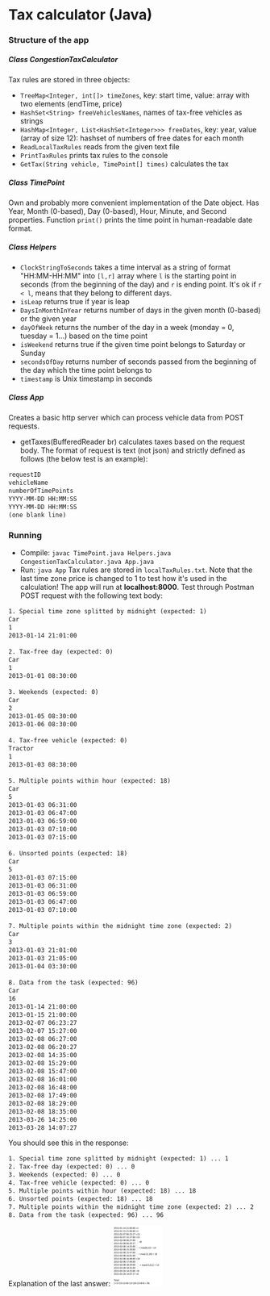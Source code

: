 # Tax calculator (Java)

### Structure of the app 

##### Class CongestionTaxCalculator
Tax rules are stored in three objects:
- `TreeMap<Integer, int[]> timeZones`, key: start time, value: array with two elements (endTime, price)
- `HashSet<String> freeVehiclesNames`, names of tax-free vehicles as strings 
- `HashMap<Integer, List<HashSet<Integer>>> freeDates`, key: year, value (array of size 12): hashset of numbers of free dates for each month 
- `ReadLocalTaxRules` reads from the given text file
- `PrintTaxRules` prints tax rules to the console
- `GetTax(String vehicle, TimePoint[] times)` calculates the tax

##### Class TimePoint
Own and probably more convenient implementation of the Date object. Has Year, Month (0-based), Day (0-based), Hour, Minute, and Second properties. Function `print()` prints the time point in human-readable date format. 

##### Class Helpers
- `ClockStringToSeconds` takes a time interval as a string of format "HH:MM-HH:MM" into `[l,r]` array where `l` is the starting point in seconds (from the beginning of the day) and `r` is ending point. It's ok if `r < l`, means that they belong to different days. 
- `isLeap` returns true if year is leap
- `DaysInMonthInYear` returns number of days in the given month (0-based) or the given year
- `dayOfWeek` returns the number of the day in a week (monday = 0, tuesday = 1...) based on the time point
- `isWeekend` returns true if the given time point belongs to Saturday or Sunday
- `secondsOfDay` returns number of seconds passed from the beginning of the day which the time point belongs to
- `timestamp` is Unix timestamp in seconds


##### Class App
Creates a basic http server which can process vehicle data from POST requests. 
- getTaxes(BufferedReader br) calculates taxes based on the request body. The format of request is text (not json) and strictly defined as follows (the below test is an example):
```
requestID
vehicleName
numberOfTimePoints
YYYY-MM-DD HH:MM:SS
YYYY-MM-DD HH:MM:SS
(one blank line)
```

### Running
- Compile: `javac TimePoint.java Helpers.java CongestionTaxCalculator.java App.java`
- Run: `java App`
Tax rules are stored in `localTaxRules.txt`. Note that the last time zone price is changed to 1 to test how it's used in the calculation!
The app will run at **localhost:8000**. Test through Postman POST request with the following text body:
```
1. Special time zone splitted by midnight (expected: 1)
Car
1
2013-01-14 21:01:00

2. Tax-free day (expected: 0)
Car
1
2013-01-01 08:30:00

3. Weekends (expected: 0)
Car
2
2013-01-05 08:30:00
2013-01-06 08:30:00

4. Tax-free vehicle (expected: 0)
Tractor
1
2013-01-03 08:30:00

5. Multiple points within hour (expected: 18)
Car
5
2013-01-03 06:31:00
2013-01-03 06:47:00
2013-01-03 06:59:00
2013-01-03 07:10:00
2013-01-03 07:15:00

6. Unsorted points (expected: 18)
Car
5
2013-01-03 07:15:00
2013-01-03 06:31:00
2013-01-03 06:59:00
2013-01-03 06:47:00
2013-01-03 07:10:00

7. Multiple points within the midnight time zone (expected: 2)
Car
3
2013-01-03 21:01:00
2013-01-03 21:05:00
2013-01-04 03:30:00

8. Data from the task (expected: 96)
Car
16
2013-01-14 21:00:00
2013-01-15 21:00:00 
2013-02-07 06:23:27
2013-02-07 15:27:00
2013-02-08 06:27:00
2013-02-08 06:20:27
2013-02-08 14:35:00
2013-02-08 15:29:00
2013-02-08 15:47:00
2013-02-08 16:01:00
2013-02-08 16:48:00
2013-02-08 17:49:00
2013-02-08 18:29:00
2013-02-08 18:35:00
2013-03-26 14:25:00
2013-03-28 14:07:27

```

You should see this in the response:
```
1. Special time zone splitted by midnight (expected: 1) ... 1
2. Tax-free day (expected: 0) ... 0
3. Weekends (expected: 0) ... 0
4. Tax-free vehicle (expected: 0) ... 0
5. Multiple points within hour (expected: 18) ... 18
6. Unsorted points (expected: 18) ... 18
7. Multiple points within the midnight time zone (expected: 2) ... 2
8. Data from the task (expected: 96) ... 96
```

Explanation of the last answer:
<img src="https://github.com/ivan-2727/taxCalculator/blob/main/example.png" width="100">
